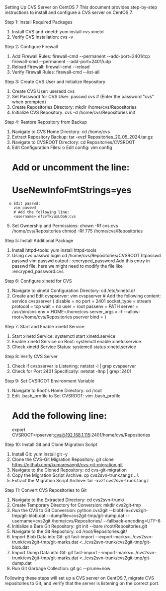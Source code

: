 Setting Up CVS Server on CentOS 7
  This document provides step-by-step instructions to install and configure a CVS server on CentOS 7.

Step 1: Install Required Packages
  1.	Install CVS and xinetd:
      yum install cvs xinetd
  2.	Verify CVS Installation:
      cvs -v

Step 2: Configure Firewall
  1.	Add Firewall Rules:
      firewall-cmd --permanent --add-port=2401/tcp
      firewall-cmd --permanent --add-port=2401/udp
  2.	Reload Firewall:
      firewall-cmd --reload
  3.	Verify Firewall Rules:
      firewall-cmd --list-all

Step 3: Create CVS User and Initialize Repository
  1.	Create CVS User:
      useradd cvs
  2.	Set Password for CVS User:
      passwd cvs
      # (Enter the password "cvs" when prompted)
  3.	Create Repositories Directory:
      mkdir /home/cvs/Repositories
  4.	Initialize CVS Repository:
      cvs -d /home/cvs/Repositories init

Step 4: Restore Repository from Backup
  1.	Navigate to CVS Home Directory:
      cd /home/cvs
  2.	Extract Repository Backup:
      tar -xvzf Repositories_20_05_2024.tar.gz
  3.	Navigate to CVSROOT Directory:
      cd Repositories/CVSROOT
  4.	Edit Configuration Files:
      o	Edit config:
        vim config
        # Add or uncomment the line:
        # UseNewInfoFmtStrings=yes
      o	Edit passwd:
        vim passwd
        # Add the following line:
        <username>:efzvTkvuxLOoA:cvs
  5.	Set Ownership and Permissions:
      chown -Rf cvs:cvs /home/cvs/Repositories
      chmod -Rf 775 /home/cvs/Repositories

Step 5: Install Additional Package
  1.	Install httpd-tools:
      yum install httpd-tools
  2.	Using cvs passwd login
      cd /home/cvs/Repositories/CVSROOT
      htpasswd passwd <username>
      vim passwd
      output :   <username>:encryped_password
      Add this entry in passwd file.
      here we might need to modify the file like <username>:encryped_password:cvs

Step 6: Configure xinetd for CVS
  1.	Navigate to xinetd Configuration Directory:
      cd /etc/xinetd.d/
  2.	Create and Edit cvspserver:
      vim cvspserver
      # Add the following content:
      service cvspserver
      {
          disable     = no
          port        = 2401
          socket_type = stream
          protocol    = tcp
          wait        = no
          user        = root
          passenv     = PATH
          server      = /usr/bin/cvs
          env         = HOME=/home/cvs
          server_args = -f --allow-root=/home/cvs/Repositories pserver
          bind        = <ServerIPaddress>
      }

Step 7: Start and Enable xinetd Service
  1.	Start xinetd Service:
      systemctl start xinetd.service
  2.	Enable xinetd Service on Boot:
      systemctl enable xinetd.service
  3.	Check xinetd Service Status:
      systemctl status xinetd.service

Step 8: Verify CVS Server
  1.	Check if cvspserver is Listening:
      netstat -l | grep cvspserver
  2.	Check for Port 2401 Specifically:
      netstat -ltnp | grep :2401

Step 9: Set CVSROOT Environment Variable
  1.	Navigate to Root's Home Directory:
      cd /root
  2.	Edit .bash_profile to Set CVSROOT:
      vim .bash_profile
        # Add the following line:
        export CVSROOT=:pserver:cvs@192.168.1.115:2401/home/cvs/Repositories

Step 10: Install Git and Clone Migration Script
  1.	Install Git:
      yum install git -y
  2.	Clone the CVS-Git Migration Repository:
      git clone https://github.com/kumaresangit/cvs-git-migration.git
  3.	Navigate to the Cloned Repository:
      cd cvs-git-migration
  4.	Copy the Migration Script Archive:
      cp cvs2svn-trunk.tar.gz ../.
  5.	Extract the Migration Script Archive:
      tar -xvzf cvs2svn-trunk.tar.gz

Step 11: Convert CVS Repositories to Git
  1.	Navigate to the Extracted Directory:
      cd cvs2svn-trunk/
  2.	Create Temporary Directory for Conversion:
      mkdir cvs2git-tmp
  3.	Run the CVS to Git Conversion:
      python cvs2git --blobfile=cvs2git-tmp/git-blob.dat --dumpfile=cvs2git-tmp/git-dump.dat --username=cvs2git /home/cvs/Repositories/ --fallback-encoding=UTF-8
  4.	Initialize a Bare Git Repository:
      git init --bare /root/Repositories.git
  5.	Navigate to the Git Repository:
      cd /root/Repositories.git/
  6.	Import Blob Data into Git:
      git fast-import --export-marks=../cvs2svn-trunk/cvs2git-tmp/git-marks.dat <../cvs2svn-trunk/cvs2git-tmp/git-blob.dat
  7.	Import Dump Data into Git:
      git fast-import --import-marks=../cvs2svn-trunk/cvs2git-tmp/git-marks.dat <../cvs2svn-trunk/cvs2git-tmp/git-dump.dat
  8.	Run Git Garbage Collection:
      git gc --prune=now

Following these steps will set up a CVS server on CentOS 7, migrate CVS repositories to Git, and verify that the server is listening on the correct port.












